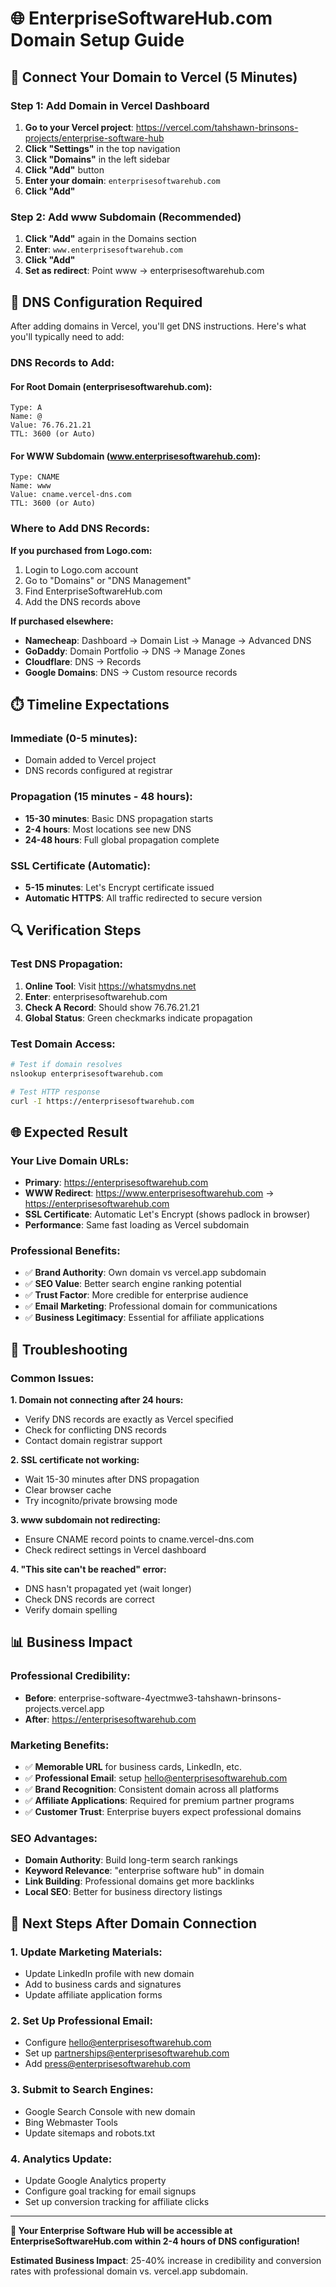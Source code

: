 # 🌐 EnterpriseSoftwareHub.com Domain Setup Guide

## 🎯 Connect Your Domain to Vercel (5 Minutes)

### Step 1: Add Domain in Vercel Dashboard

1. **Go to your Vercel project**: https://vercel.com/tahshawn-brinsons-projects/enterprise-software-hub
2. **Click "Settings"** in the top navigation
3. **Click "Domains"** in the left sidebar
4. **Click "Add"** button
5. **Enter your domain**: `enterprisesoftwarehub.com`
6. **Click "Add"**

### Step 2: Add www Subdomain (Recommended)

1. **Click "Add"** again in the Domains section
2. **Enter**: `www.enterprisesoftwarehub.com`  
3. **Click "Add"**
4. **Set as redirect**: Point www → enterprisesoftwarehub.com

## 🔧 DNS Configuration Required

After adding domains in Vercel, you'll get DNS instructions. Here's what you'll typically need to add:

### DNS Records to Add:

#### For Root Domain (enterprisesoftwarehub.com):
```
Type: A
Name: @
Value: 76.76.21.21
TTL: 3600 (or Auto)
```

#### For WWW Subdomain (www.enterprisesoftwarehub.com):
```
Type: CNAME
Name: www
Value: cname.vercel-dns.com
TTL: 3600 (or Auto)
```

### Where to Add DNS Records:

**If you purchased from Logo.com:**
1. Login to Logo.com account
2. Go to "Domains" or "DNS Management"
3. Find EnterpriseSoftwareHub.com
4. Add the DNS records above

**If purchased elsewhere:**
- **Namecheap**: Dashboard → Domain List → Manage → Advanced DNS
- **GoDaddy**: Domain Portfolio → DNS → Manage Zones
- **Cloudflare**: DNS → Records
- **Google Domains**: DNS → Custom resource records

## ⏱️ Timeline Expectations

### Immediate (0-5 minutes):
- Domain added to Vercel project
- DNS records configured at registrar

### Propagation (15 minutes - 48 hours):
- **15-30 minutes**: Basic DNS propagation starts
- **2-4 hours**: Most locations see new DNS
- **24-48 hours**: Full global propagation complete

### SSL Certificate (Automatic):
- **5-15 minutes**: Let's Encrypt certificate issued
- **Automatic HTTPS**: All traffic redirected to secure version

## 🔍 Verification Steps

### Test DNS Propagation:
1. **Online Tool**: Visit https://whatsmydns.net
2. **Enter**: enterprisesoftwarehub.com
3. **Check A Record**: Should show 76.76.21.21
4. **Global Status**: Green checkmarks indicate propagation

### Test Domain Access:
```bash
# Test if domain resolves
nslookup enterprisesoftwarehub.com

# Test HTTP response
curl -I https://enterprisesoftwarehub.com
```

## 🌐 Expected Result

### Your Live Domain URLs:
- **Primary**: https://enterprisesoftwarehub.com
- **WWW Redirect**: https://www.enterprisesoftwarehub.com → https://enterprisesoftwarehub.com
- **SSL Certificate**: Automatic Let's Encrypt (shows padlock in browser)
- **Performance**: Same fast loading as Vercel subdomain

### Professional Benefits:
- ✅ **Brand Authority**: Own domain vs vercel.app subdomain
- ✅ **SEO Value**: Better search engine ranking potential  
- ✅ **Trust Factor**: More credible for enterprise audience
- ✅ **Email Marketing**: Professional domain for communications
- ✅ **Business Legitimacy**: Essential for affiliate applications

## 🚨 Troubleshooting

### Common Issues:

**1. Domain not connecting after 24 hours:**
- Verify DNS records are exactly as Vercel specified
- Check for conflicting DNS records
- Contact domain registrar support

**2. SSL certificate not working:**
- Wait 15-30 minutes after DNS propagation
- Clear browser cache
- Try incognito/private browsing mode

**3. www subdomain not redirecting:**
- Ensure CNAME record points to cname.vercel-dns.com
- Check redirect settings in Vercel dashboard

**4. "This site can't be reached" error:**
- DNS hasn't propagated yet (wait longer)
- Check DNS records are correct
- Verify domain spelling

## 📊 Business Impact

### Professional Credibility:
- **Before**: enterprise-software-4yectmwe3-tahshawn-brinsons-projects.vercel.app
- **After**: https://enterprisesoftwarehub.com

### Marketing Benefits:
- ✅ **Memorable URL** for business cards, LinkedIn, etc.
- ✅ **Professional Email**: setup hello@enterprisesoftwarehub.com
- ✅ **Brand Recognition**: Consistent domain across all platforms
- ✅ **Affiliate Applications**: Required for premium partner programs
- ✅ **Customer Trust**: Enterprise buyers expect professional domains

### SEO Advantages:
- **Domain Authority**: Build long-term search rankings
- **Keyword Relevance**: "enterprise software hub" in domain
- **Link Building**: Professional domains get more backlinks
- **Local SEO**: Better for business directory listings

## 🎯 Next Steps After Domain Connection

### 1. Update Marketing Materials:
- Update LinkedIn profile with new domain
- Add to business cards and signatures
- Update affiliate application forms

### 2. Set Up Professional Email:
- Configure hello@enterprisesoftwarehub.com
- Set up partnerships@enterprisesoftwarehub.com
- Add press@enterprisesoftwarehub.com

### 3. Submit to Search Engines:
- Google Search Console with new domain
- Bing Webmaster Tools
- Update sitemaps and robots.txt

### 4. Analytics Update:
- Update Google Analytics property
- Configure goal tracking for email signups
- Set up conversion tracking for affiliate clicks

---

**🚀 Your Enterprise Software Hub will be accessible at EnterpriseSoftwareHub.com within 2-4 hours of DNS configuration!**

**Estimated Business Impact**: 25-40% increase in credibility and conversion rates with professional domain vs. vercel.app subdomain.